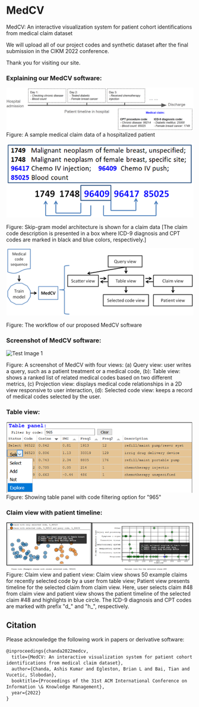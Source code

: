 # MedCV
MedCV: An interactive visualization system for patient cohort identifications from medical claim dataset


We will upload all of our project codes and synthetic dataset after the final submission in the CIKM 2022 conference. 

Thank you for visiting our site.

### Explaining our MedCV software:
![Test Image 1.0](https://github.com/ashischanda/MedCV/blob/master/images/medcv_claim_data_example.png)
Figure: A sample medical claim data of a hospitalized patient

![Test Image 1.1](https://github.com/ashischanda/MedCV/blob/master/images/medcv_w2v_model.PNG)

Figure: Skip-gram model architecture is shown for a claim data [The claim code description is presented in a box where ICD-9 diagnosis and CPT codes are marked in black and blue colors, respectively.]

![Test Image 1.2](https://github.com/ashischanda/MedCV/blob/master/images/medcv_workflow.png)

Figure: The workflow of our proposed MedCV software

### Screenshot of MedCV software:
![Test Image 1](https://github.com/ashischanda/MedCV/blob/master/images/med_cover.png)

Figure: A screenshot of MedCV with four views: (a) Query view: user writes a query, such as a patient treatment or a medical code, (b): Table view: shows a ranked list of related medical codes based on two different metrics, (c) Projection view: displays medical code relationships in a 2D view responsive to user interaction, (d): Selected code view: keeps a record of medical codes selected by the user.

### Table view:
![Test Image 2](https://github.com/ashischanda/MedCV/blob/master/images/table_panel.png)
Figure: Showing table panel with code filtering option for "965" 

### Claim view with patient timeline:
![Test Image 3](https://github.com/ashischanda/MedCV/blob/master/images/claim%20view.png)
Figure: Claim view and patient view: Claim view shows 50 example claims for recently selected code by a user from table view; Patient view presents timeline for the selected claim from claim view. Here, user selects claim #48 from claim view and patient view shows the patient timeline of the selected claim #48 and highlights in blue circle. The ICD-9 diagnosis and CPT codes are marked with prefix "d_" and "h_", respectively.


## Citation
Please acknowledge the following work in papers or derivative software:

```
@inproceedings{chanda2022medcv,
  title={MedCV: An interactive visualization system for patient cohort identifications from medical claim dataset},
  author={Chanda, Ashis Kumar and Egleston, Brian L and Bai, Tian and Vucetic, Slobodan},
  booktitle={Proceedings of the 31st ACM International Conference on Information \& Knowledge Management},
  year={2022}
}

```
